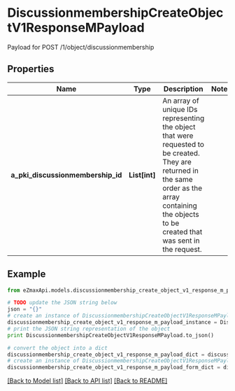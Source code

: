 # DiscussionmembershipCreateObjectV1ResponseMPayload

Payload for POST /1/object/discussionmembership

## Properties

Name | Type | Description | Notes
------------ | ------------- | ------------- | -------------
**a_pki_discussionmembership_id** | **List[int]** | An array of unique IDs representing the object that were requested to be created.  They are returned in the same order as the array containing the objects to be created that was sent in the request. | 

## Example

```python
from eZmaxApi.models.discussionmembership_create_object_v1_response_m_payload import DiscussionmembershipCreateObjectV1ResponseMPayload

# TODO update the JSON string below
json = "{}"
# create an instance of DiscussionmembershipCreateObjectV1ResponseMPayload from a JSON string
discussionmembership_create_object_v1_response_m_payload_instance = DiscussionmembershipCreateObjectV1ResponseMPayload.from_json(json)
# print the JSON string representation of the object
print DiscussionmembershipCreateObjectV1ResponseMPayload.to_json()

# convert the object into a dict
discussionmembership_create_object_v1_response_m_payload_dict = discussionmembership_create_object_v1_response_m_payload_instance.to_dict()
# create an instance of DiscussionmembershipCreateObjectV1ResponseMPayload from a dict
discussionmembership_create_object_v1_response_m_payload_form_dict = discussionmembership_create_object_v1_response_m_payload.from_dict(discussionmembership_create_object_v1_response_m_payload_dict)
```
[[Back to Model list]](../README.md#documentation-for-models) [[Back to API list]](../README.md#documentation-for-api-endpoints) [[Back to README]](../README.md)


